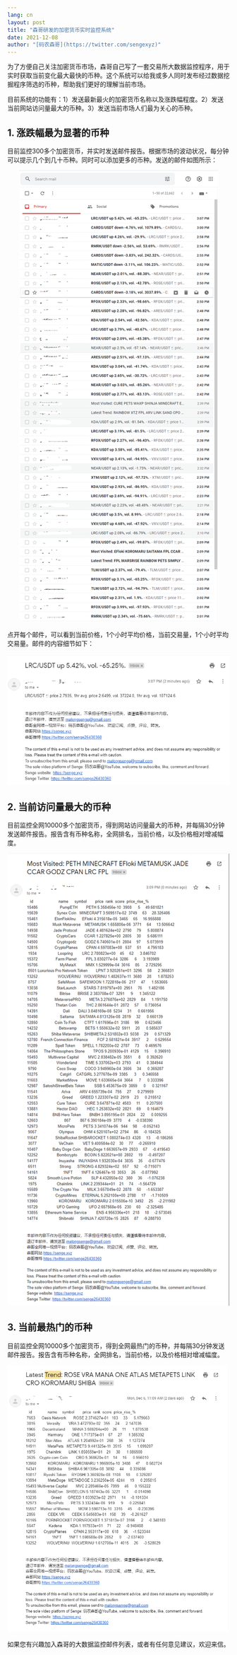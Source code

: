 ```yaml
---
lang: cn
layout: post
title: "森哥研发的加密货币实时监控系统"
date: 2021-12-08
author: "[码农森哥](https://twitter.com/sengexyz)"
---
```


为了方便自己关注加密货币市场，森哥自己写了一套交易所大数据监控程序，用于实时获取当前变化最大最快的币种。这个系统可以给我或多人同时发布经过数据挖掘程序筛选的币种，帮助我们更好的理解当前市场。

目前系统的功能有：1）发送最新最火的加密货币名称以及涨跌幅程度。2）发送当前网站访问量最大的币种。3）发送当前市场人们最为关心的币种。



## 1. 涨跌幅最为显著的币种
目前监控300多个加密货币，并实时发送邮件报告。根据市场的波动状况，每分钟可以提示几个到几十币种。同时可以添加更多的币种。发送的邮件如图所示：

<p align="center">
  <img src="/assets/blog/maillist_01.png" alt="Senge's crypto mail list">
</p>

点开每个邮件，可以看到当前价格，1个小时平均价格，当前交易量，1个小时平均交易量。邮件的内容细节如下：

<p align="center">
  <img src="/assets/blog/maillist_02.png" alt="Senge's crypto mail list">
</p>


## 2. 当前访问量最大的币种
目前监控全网10000多个加密货币，得到网站访问量最大的币种，并每隔30分钟发送邮件报告。报告含有币种名称，全网排名，当前价格，以及价格相对增减幅度。

<p align="center">
  <img src="/assets/blog/maillist_03.png" alt="Senge's crypto mail list">
</p>


## 3. 当前最热门的币种
目前监控全网10000多个加密货币，得到全网最热门的币种，并每隔30分钟发送邮件报告。报告含有币种名称，全网排名，当前价格，以及价格相对增减幅度。


<p align="center">
  <img src="/assets/blog/maillist_04.png" alt="Senge's crypto mail list">
</p>


如果您有兴趣加入森哥的大数据监控邮件列表，或者有任何意见建议，欢迎来信。



